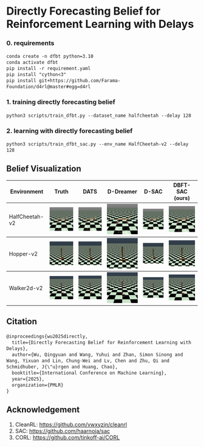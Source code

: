
# Directly Forecasting Belief for Reinforcement Learning with Delays

### 0. requirements
    conda create -n dfbt python=3.10
    conda activate dfbt
    pip install -r requirement.yaml
    pip install "cython<3"
    pip install git+https://github.com/Farama-Foundation/d4rl@master#egg=d4rl

### 1. training directly forecasting belief

    python3 scripts/train_dfbt.py --dataset_name halfcheetah --delay 128

### 2. learning with directly forecasting belief

    python3 scripts/train_dfbt_sac.py --env_name HalfCheetah-v2 --delay 128

## Belief Visualization

<table>
    <thead>
        <tr>
            <th>Environment</th>
            <th>Truth</th>
            <th>DATS</th>
            <th>D-Dreamer</th>
            <th>D-SAC</th>
            <th>DBFT-SAC (ours)</th>
        </tr>
    </thead>
    <tbody>
        <tr>
            <td class="method-name">HalfCheetah-v2</td>
            <td><img src="gifs/halfcheetah_truth.gif"></td>
            <td><img src="gifs/halfcheetah_dats.gif"></td>
            <td><img src="gifs/halfcheetah_d_dreamer.gif"></td>
            <td><img src="gifs/halfcheetah_d_sac.gif"></td>
            <td><img src="gifs/halfcheetah_dfbt_sac.gif"></td>
        </tr>
    </tbody>
    <tbody>
        <tr>
            <td class="method-name">Hopper-v2</td>
            <td><img src="gifs/hopper_truth.gif"></td>
            <td><img src="gifs/hopper_dats.gif"></td>
            <td><img src="gifs/hopper_d_dreamer.gif"></td>
            <td><img src="gifs/hopper_d_sac.gif"></td>
            <td><img src="gifs/hopper_dfbt_sac.gif"></td>
        </tr>
    </tbody>
    <tbody>
        <tr>
            <td class="method-name">Walker2d-v2</td>
            <td><img src="gifs/walker2d_truth.gif"></td>
            <td><img src="gifs/walker2d_dats.gif"></td>
            <td><img src="gifs/walker2d_d_dreamer.gif"></td>
            <td><img src="gifs/walker2d_d_sac.gif"></td>
            <td><img src="gifs/walker2d_dfbt_sac.gif"></td>
        </tr>
    </tbody>
</table>




## Citation
```
@inproceedings{wu2025directly,
  title={Directly Forecasting Belief for Reinforcement Learning with Delays},
  author={Wu, Qingyuan and Wang, Yuhui and Zhan, Simon Sinong and Wang, Yixuan and Lin, Chung-Wei and Lv, Chen and Zhu, Qi and Schmidhuber, J{\"u}rgen and Huang, Chao},
  booktitle={International Conference on Machine Learning},
  year={2025},
  organization={PMLR}
}
```


## Acknowledgement

1. CleanRL: https://github.com/vwxyzjn/cleanrl
2. SAC: https://github.com/haarnoja/sac
3. CORL: https://github.com/tinkoff-ai/CORL